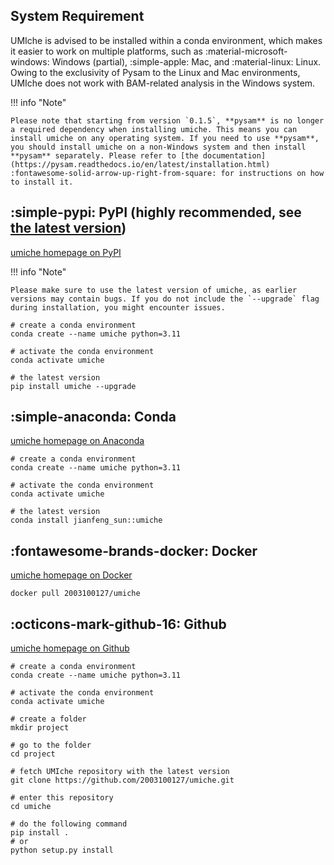 ## System Requirement

UMIche is advised to be installed within a conda environment, which makes it easier to work on multiple platforms, such as :material-microsoft-windows: Windows (partial), :simple-apple: Mac, and :material-linux: Linux. Owing to the exclusivity of Pysam to the Linux and Mac environments, UMIche does not work with BAM-related analysis in the Windows system.

!!! info "Note"

    Please note that starting from version `0.1.5`, **pysam** is no longer a required dependency when installing umiche. This means you can install umiche on any operating system. If you need to use **pysam**, you should install umiche on a non-Windows system and then install **pysam** separately. Please refer to [the documentation](https://pysam.readthedocs.io/en/latest/installation.html) :fontawesome-solid-arrow-up-right-from-square: for instructions on how to install it.

## :simple-pypi: PyPI (**highly recommended**, see [the latest version](./changelog.md))

[umiche homepage on PyPI](https://pypi.org/project/umiche)

!!! info "Note"

    Please make sure to use the latest version of umiche, as earlier versions may contain bugs. If you do not include the `--upgrade` flag during installation, you might encounter issues.


```shell
# create a conda environment
conda create --name umiche python=3.11

# activate the conda environment
conda activate umiche

# the latest version
pip install umiche --upgrade
```

## :simple-anaconda: Conda

[umiche homepage on Anaconda](https://anaconda.org/Jianfeng_Sun/umiche)

```shell
# create a conda environment
conda create --name umiche python=3.11

# activate the conda environment
conda activate umiche

# the latest version
conda install jianfeng_sun::umiche
```


## :fontawesome-brands-docker: Docker

[umiche homepage on Docker](https://hub.docker.com/r/2003100127/umiche)

```shell
docker pull 2003100127/umiche
```


## :octicons-mark-github-16: Github

[umiche homepage on Github](https://github.com/2003100127/umiche)

```shell
# create a conda environment
conda create --name umiche python=3.11

# activate the conda environment
conda activate umiche

# create a folder
mkdir project

# go to the folder
cd project

# fetch UMIche repository with the latest version
git clone https://github.com/2003100127/umiche.git

# enter this repository
cd umiche

# do the following command
pip install .
# or
python setup.py install
```
